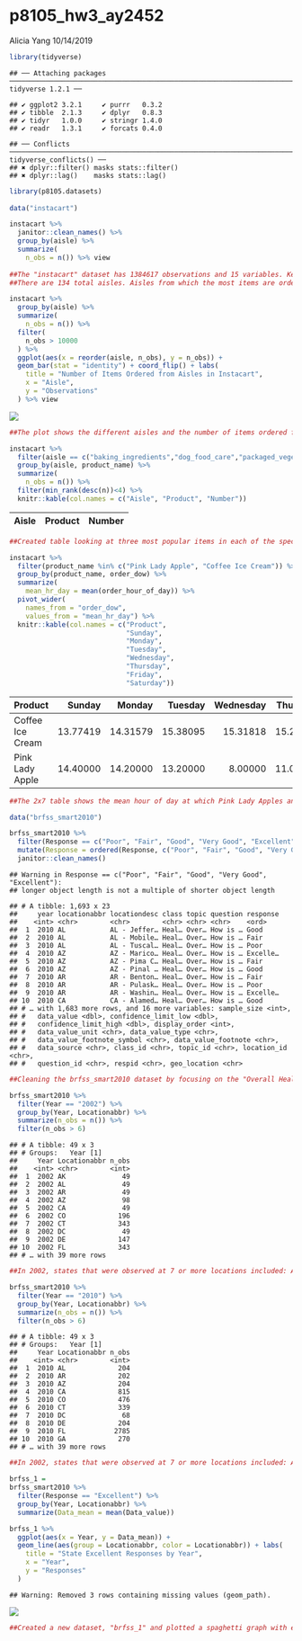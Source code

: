 p8105\_hw3\_ay2452
================
Alicia Yang
10/14/2019

``` r
library(tidyverse)
```

    ## ── Attaching packages ─────────────────────────────────────────────────────────────────────── tidyverse 1.2.1 ──

    ## ✔ ggplot2 3.2.1     ✔ purrr   0.3.2
    ## ✔ tibble  2.1.3     ✔ dplyr   0.8.3
    ## ✔ tidyr   1.0.0     ✔ stringr 1.4.0
    ## ✔ readr   1.3.1     ✔ forcats 0.4.0

    ## ── Conflicts ────────────────────────────────────────────────────────────────────────── tidyverse_conflicts() ──
    ## ✖ dplyr::filter() masks stats::filter()
    ## ✖ dplyr::lag()    masks stats::lag()

``` r
library(p8105.datasets)
 
data("instacart")

instacart %>%
  janitor::clean_names() %>%
  group_by(aisle) %>%
  summarize( 
    n_obs = n()) %>% view
    
##The "instacart" dataset has 1384617 observations and 15 variables. Key variables include the order id, user id, time of order (both by day of the week and hour of day), product ordered, product department, aisle, and their associated ids. As is, the dataset is structured so that items in an order are grouped together.
##There are 134 total aisles. Aisles from which the most items are ordered from are (in descending order): fresh veggies, fresh fruits, packaged vegatble fruits, yogurt, and packaged cheese.
```

``` r
instacart %>%
  group_by(aisle) %>%
  summarize( 
    n_obs = n()) %>%
  filter(
    n_obs > 10000
  ) %>%
  ggplot(aes(x = reorder(aisle, n_obs), y = n_obs)) + 
  geom_bar(stat = "identity") + coord_flip() + labs(
    title = "Number of Items Ordered from Aisles in Instacart", 
    x = "Aisle", 
    y = "Observations"
  ) %>% view
```

![](Untitled_files/figure-gfm/Problem%201.2-1.png)<!-- -->

``` r
##The plot shows the different aisles and the number of items ordered from each aisle in descending order from the top. Fresh vegetables and fresh fruits are very close and greatly outnumber the other aisles. 
```

``` r
instacart %>%
  filter(aisle == c("baking_ingredients","dog_food_care","packaged_vegetable_fruits")) %>%
  group_by(aisle, product_name) %>%
  summarize( 
    n_obs = n()) %>%
  filter(min_rank(desc(n))<4) %>%
  knitr::kable(col.names = c("Aisle", "Product", "Number"))
```

| Aisle | Product | Number |
| :---- | :------ | -----: |

``` r
##Created table looking at three most popular items in each of the specified aisls.  
```

``` r
instacart %>%
  filter(product_name %in% c("Pink Lady Apple", "Coffee Ice Cream")) %>%
  group_by(product_name, order_dow) %>%
  summarize(
    mean_hr_day = mean(order_hour_of_day)) %>%
  pivot_wider(
    names_from = "order_dow", 
    values_from = "mean_hr_day") %>%
  knitr::kable(col.names = c("Product", 
                             "Sunday", 
                             "Monday", 
                             "Tuesday", 
                             "Wednesday", 
                             "Thursday", 
                             "Friday", 
                             "Saturday"))
```

| Product          |   Sunday |   Monday |  Tuesday | Wednesday | Thursday |   Friday | Saturday |
| :--------------- | -------: | -------: | -------: | --------: | -------: | -------: | -------: |
| Coffee Ice Cream | 13.77419 | 14.31579 | 15.38095 |  15.31818 | 15.21739 | 12.26316 | 13.83333 |
| Pink Lady Apple  | 14.40000 | 14.20000 | 13.20000 |   8.00000 | 11.00000 | 16.00000 | 13.00000 |

``` r
##The 2x7 table shows the mean hour of day at which Pink Lady Apples and Coffee Ice Cream are ordered on each day of the week. Coffee Ice Cream seems to be ordered most between 1-3 pm and Pink Lady Apples mostly between 1-4 pm (although Wednesday is a bit different with a mean of 8 am).
```

``` r
data("brfss_smart2010")

brfss_smart2010 %>%
  filter(Response == c("Poor", "Fair", "Good", "Very Good", "Excellent")) %>%
  mutate(Response = ordered(Response, c("Poor", "Fair", "Good", "Very Good", "Excellent"))) %>%
  janitor::clean_names()
```

    ## Warning in Response == c("Poor", "Fair", "Good", "Very Good", "Excellent"):
    ## longer object length is not a multiple of shorter object length

    ## # A tibble: 1,693 x 23
    ##     year locationabbr locationdesc class topic question response
    ##    <int> <chr>        <chr>        <chr> <chr> <chr>    <ord>   
    ##  1  2010 AL           AL - Jeffer… Heal… Over… How is … Good    
    ##  2  2010 AL           AL - Mobile… Heal… Over… How is … Fair    
    ##  3  2010 AL           AL - Tuscal… Heal… Over… How is … Poor    
    ##  4  2010 AZ           AZ - Marico… Heal… Over… How is … Excelle…
    ##  5  2010 AZ           AZ - Pima C… Heal… Over… How is … Fair    
    ##  6  2010 AZ           AZ - Pinal … Heal… Over… How is … Good    
    ##  7  2010 AR           AR - Benton… Heal… Over… How is … Fair    
    ##  8  2010 AR           AR - Pulask… Heal… Over… How is … Poor    
    ##  9  2010 AR           AR - Washin… Heal… Over… How is … Excelle…
    ## 10  2010 CA           CA - Alamed… Heal… Over… How is … Good    
    ## # … with 1,683 more rows, and 16 more variables: sample_size <int>,
    ## #   data_value <dbl>, confidence_limit_low <dbl>,
    ## #   confidence_limit_high <dbl>, display_order <int>,
    ## #   data_value_unit <chr>, data_value_type <chr>,
    ## #   data_value_footnote_symbol <chr>, data_value_footnote <chr>,
    ## #   data_source <chr>, class_id <chr>, topic_id <chr>, location_id <chr>,
    ## #   question_id <chr>, respid <chr>, geo_location <chr>

``` r
##Cleaning the brfss_smart2010 dataset by focusing on the "Overall Health" topic and including responses from "Excellent" to "Poor". Responses were also ordered from "Poor" to "Excellent" and variable names are formatted appropiately.
```

``` r
brfss_smart2010 %>%
  filter(Year == "2002") %>%
  group_by(Year, Locationabbr) %>%
  summarize(n_obs = n()) %>%
  filter(n_obs > 6)
```

    ## # A tibble: 49 x 3
    ## # Groups:   Year [1]
    ##     Year Locationabbr n_obs
    ##    <int> <chr>        <int>
    ##  1  2002 AK              49
    ##  2  2002 AL              49
    ##  3  2002 AR              49
    ##  4  2002 AZ              98
    ##  5  2002 CA              49
    ##  6  2002 CO             196
    ##  7  2002 CT             343
    ##  8  2002 DC              49
    ##  9  2002 DE             147
    ## 10  2002 FL             343
    ## # … with 39 more rows

``` r
##In 2002, states that were observed at 7 or more locations included: AK, AL, AR, AZ, CA, CO, CT, DC, DE, FL, GA, HI, IA, ID, IL, IN, KS, KY, LA, MA, MD, ME, MI, MN, MO, MS, NC, ND, NE, NH, NJ, NM, NV, NY, OH, OK, OR, PA, RI, SC, SD, TN, TX, UT, VT, WA, WI, WV, and WY. 
```

``` r
brfss_smart2010 %>%
  filter(Year == "2010") %>%
  group_by(Year, Locationabbr) %>%
  summarize(n_obs = n()) %>%
  filter(n_obs > 6)
```

    ## # A tibble: 49 x 3
    ## # Groups:   Year [1]
    ##     Year Locationabbr n_obs
    ##    <int> <chr>        <int>
    ##  1  2010 AL             204
    ##  2  2010 AR             202
    ##  3  2010 AZ             204
    ##  4  2010 CA             815
    ##  5  2010 CO             476
    ##  6  2010 CT             339
    ##  7  2010 DC              68
    ##  8  2010 DE             204
    ##  9  2010 FL            2785
    ## 10  2010 GA             270
    ## # … with 39 more rows

``` r
##In 2002, states that were observed at 7 or more locations included: AL, AR, AZ, CA, CO, CT, DC, DE, FL, GA, HI, IA, ID, IL, IN, KS, KY, LA, MA, MD, ME, MI, MN, MO, MS, MT, NC, ND, NE. NH, NJ, NM, NV, NY, OH, OK, OR, PA, RI, SC, SD. TN, TX, UT, VT, WA, WI, WV, and WY. 
```

``` r
brfss_1 =
brfss_smart2010 %>%
  filter(Response == "Excellent") %>%
  group_by(Year, Locationabbr) %>%
  summarize(Data_mean = mean(Data_value))

brfss_1 %>%
  ggplot(aes(x = Year, y = Data_mean)) + 
  geom_line(aes(group = Locationabbr, color = Locationabbr)) + labs(
    title = "State Excellent Responses by Year", 
    x = "Year", 
    y = "Responses"
  )
```

    ## Warning: Removed 3 rows containing missing values (geom_path).

![](Untitled_files/figure-gfm/Problem%202.3-1.png)<!-- -->

``` r
##Created a new dataset, "brfss_1" and plotted a spaghetti graph with each state having its own color. 3 rows were removed due to missing values. 
```
